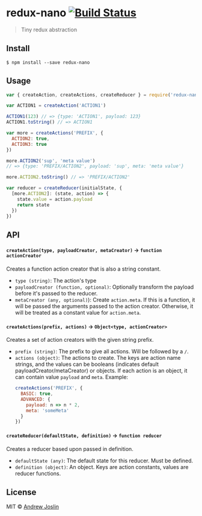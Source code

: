 # redux-nano [![Build Status](https://travis-ci.org/ajoslin/redux-nano.svg?branch=master)](https://travis-ci.org/ajoslin/redux-nano)

> Tiny redux abstraction

## Install

```
$ npm install --save redux-nano
```


## Usage

```js
var { createAction, createActions, createReducer } = require('redux-nano')

var ACTION1 = createAction('ACTION1')

ACTION1(123) // => {type: 'ACTION1', payload: 123}
ACTION1.toString() // => ACTION1

var more = createActions('PREFIX', {
  ACTION2: true,
  ACTION3: true
})

more.ACTION2('sup', 'meta value')
// => {type: 'PREFIX/ACTION2', payload: 'sup', meta: 'meta value'}

more.ACTION2.toString() // => 'PREFIX/ACTION2'

var reducer = createReducer(initialState, {
  [more.ACTION2]: (state, action) => {
    state.value = action.payload
    return state
  })
})
```

## API

#### `createAction(type, payloadCreator, metaCreator)` -> `function actionCreator`

Creates a function action creator that is also a string constant.

* `type (string)`: The action's type
* `payloadCreator (function, optional)`: Optionally transform the payload before it's passed to the reducer.
* `metaCreator (any, optional)`): Create `action.meta`. If this is a function, it will be passed the arguments passed to the action creator. Otherwise, it will be treated as a constant value for `action.meta`.

#### `createActions(prefix, actions)` -> `Object<type, actionCreator>`

Creates a set of action creators with the given string prefix.

* `prefix (string)`: The prefix to give all actions. Will be followed by a `/`.
* `actions (object)`: The actions to create. The keys are action name strings, and the values can be booleans (indicates default payloadCreator/metaCreator) or objects. If each action is an object, it can contain value `payload` and `meta`. Example:
  ```js
  createActions('PREFIX', {
    BASIC: true,
    ADVANCED: {
      payload: n => n * 2,
      meta: 'someMeta'
    }
  })
  ```

#### `createReducer(defaultState, definition)` -> `function reducer`

Creates a reducer based upon passed in definition.

* `defaultState (any)`: The default state for this reducer. Must be defined.
* `definition (object)`: An object. Keys are action constants, values are reducer functions.

## License

MIT © [Andrew Joslin](http://ajoslin.com)
